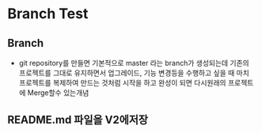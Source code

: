 # Branch Test

## Branch 

* git repository를 만들면 기본적으로 master 라는 branch가
생성되는데
기존의 프로젝트를 그대로 유지하면서 업그레이드, 기능 변경등을 수행하고 싶을 때
마치 프로젝트를 복제하여 만드는 것처럼 시작을 하고
완성이 되면 다시원래의 프로젝트에 Merge할수 있는개념

## README.md 파일을 V2에저장